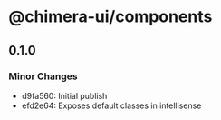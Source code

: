 # @chimera-ui/components

## 0.1.0

### Minor Changes

- d9fa560: Initial publish
- efd2e64: Exposes default classes in intellisense
